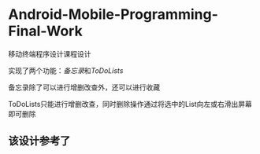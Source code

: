 # Android-Mobile-Programming-Final-Work
移动终端程序设计课程设计

实现了两个功能：*备忘录*和*ToDoLists*

备忘录除了可以进行增删改查外，还可以进行收藏

ToDoLists只能进行增删改查，同时删除操作通过将选中的List向左或右滑出屏幕即可删除

## 该设计参考了 ##
